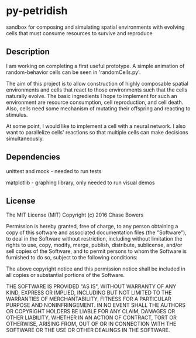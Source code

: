 py-petridish
========

sandbox for composing and simulating spatial environments with evolving cells that must consume resources to survive and reproduce

## Description

I am working on completing a first useful prototype. A simple animation of random-behavior cells can be seen in 'randomCells.py'.

The aim of this project is to allow construction of highly composable spatial environments and cells that react to those environments such that the cells naturally evolve. The basic ingredients I hope to implement for such an environment are resource consumption, cell reproduction, and cell death. Also, cells need some mechanism of mutating their offspring and reacting to stimulus.

At some point, I would like to implement a cell with a neural network. I also want to parallelize cells' reactions so that multiple cells can make decisions simultaneously.

## Dependencies

unittest and mock - needed to run tests

matplotlib - graphing library, only needed to run visual demos

## License

The MIT License (MIT)
Copyright (c) 2016 Chase Bowers

Permission is hereby granted, free of charge, to any person obtaining a copy of this software and associated documentation files (the "Software"), to deal in the Software without restriction, including without limitation the rights to use, copy, modify, merge, publish, distribute, sublicense, and/or sell copies of the Software, and to permit persons to whom the Software is furnished to do so, subject to the following conditions:

The above copyright notice and this permission notice shall be included in all copies or substantial portions of the Software.

THE SOFTWARE IS PROVIDED "AS IS", WITHOUT WARRANTY OF ANY KIND, EXPRESS OR IMPLIED, INCLUDING BUT NOT LIMITED TO THE WARRANTIES OF MERCHANTABILITY, FITNESS FOR A PARTICULAR PURPOSE AND NONINFRINGEMENT. IN NO EVENT SHALL THE AUTHORS OR COPYRIGHT HOLDERS BE LIABLE FOR ANY CLAIM, DAMAGES OR OTHER LIABILITY, WHETHER IN AN ACTION OF CONTRACT, TORT OR OTHERWISE, ARISING FROM, OUT OF OR IN CONNECTION WITH THE SOFTWARE OR THE USE OR OTHER DEALINGS IN THE SOFTWARE.
